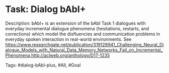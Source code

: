 Task: Dialog bAbI+
===================
Description: bAbI+ is an extension of the bAbI Task 1 dialogues with everyday incremental dialogue phenomena (hesitations, restarts, and corrections) which model the disfluencies and communication problems in everyday spoken interaction in real-world environments. See https://www.researchgate.net/publication/319128941_Challenging_Neural_Dialogue_Models_with_Natural_Data_Memory_Networks_Fail_on_Incremental_Phenomena,http://aclweb.org/anthology/D17-1235

Tags: #dialog-bAbI-plus, #All, #Goal

